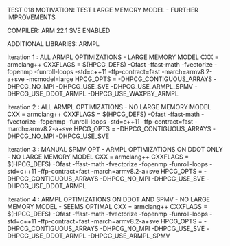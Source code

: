 TEST 018
MOTIVATION: TEST LARGE MEMORY MODEL - FURTHER IMPROVEMENTS

COMPILER: ARM 22.1
SVE ENABLED

ADDITIONAL LIBRARIES: 		    ARMPL


Iteration 1 : ALL ARMPL OPTIMIZATIONS - LARGE MEMORY MODEL
CXX          = armclang++
CXXFLAGS     = $(HPCG_DEFS) -Ofast -ffast-math -fvectorize -fopenmp -funroll-loops -std=c++11 -ffp-contract=fast -march=armv8.2-a+sve -mcmodel=large
HPCG_OPTS     = -DHPCG_CONTIGUOUS_ARRAYS -DHPCG_NO_MPI -DHPCG_USE_SVE -DHPCG_USE_ARMPL_SPMV -DHPCG_USE_DDOT_ARMPL -DHPCG_USE_WAXPBY_ARMPL

Iteration 2 : ALL ARMPL OPTIMIZATIONS - NO LARGE MEMORY MODEL
CXX          = armclang++
CXXFLAGS     = $(HPCG_DEFS) -Ofast -ffast-math -fvectorize -fopenmp -funroll-loops -std=c++11 -ffp-contract=fast -march=armv8.2-a+sve
HPCG_OPTS     = -DHPCG_CONTIGUOUS_ARRAYS -DHPCG_NO_MPI -DHPCG_USE_SVE

Iteration 3 : MANUAL SPMV OPT - ARMPL OPTIMIZATIONS ON DDOT ONLY - NO LARGE MEMORY MODEL
CXX          = armclang++
CXXFLAGS     = $(HPCG_DEFS) -Ofast -ffast-math -fvectorize -fopenmp -funroll-loops -std=c++11 -ffp-contract=fast -march=armv8.2-a+sve
HPCG_OPTS     = -DHPCG_CONTIGUOUS_ARRAYS -DHPCG_NO_MPI -DHPCG_USE_SVE -DHPCG_USE_DDOT_ARMPL

Iteration 4 : ARMPL OPTIMIZATIONS ON DDOT AND SPMV - NO LARGE MEMORY MODEL - SEEMS OPTIMAL
CXX          = armclang++
CXXFLAGS     = $(HPCG_DEFS) -Ofast -ffast-math -fvectorize -fopenmp -funroll-loops -std=c++11 -ffp-contract=fast -march=armv8.2-a+sve
HPCG_OPTS     = -DHPCG_CONTIGUOUS_ARRAYS -DHPCG_NO_MPI -DHPCG_USE_SVE -DHPCG_USE_DDOT_ARMPL -DHPCG_USE_ARMPL_SPMV